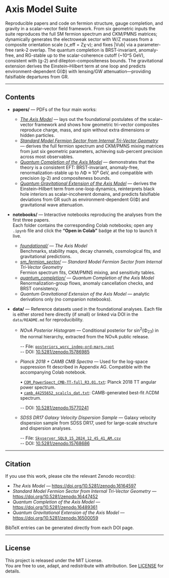# Axis Model Suite

Reproducible papers and code on fermion structure, gauge completion, and gravity in a scalar–vector field framework.
From six geometric inputs the suite reproduces the full SM fermion spectrum and CKM/PMNS matrices; dynamically
generates the electroweak sector with W/Z masses from a composite orientation scale (v_eff = Zχ·v); and fixes |Vub|
via a parameter-free rank-2 overlap. The quantum completion is BRST-invariant, anomaly-free, and RG-stable up to the
scalar-coherence cutoff (~10^5 GeV), consistent with (g-2) and dilepton-compositeness bounds. The gravitational
extension derives the Einstein–Hilbert term at one loop and predicts environment-dependent G(Φ) with lensing/GW
attenuation—providing falsifiable departures from GR.

---

## Contents

- **papers/** — PDFs of the four main works:
  - [*The Axis Model*](The_Axis_Model.pdf) — lays out the foundational postulates of the scalar–vector framework and shows how geometric tri-vector composites reproduce charge, mass, and spin without extra dimensions or hidden particles.  
  - [*Standard Model Fermion Sector from Internal Tri-Vector Geometry*](The_Standard_Model_Fermion_Sector.pdf) — derives the full fermion spectrum and CKM/PMNS mixing matrices from just six geometric parameters, achieving sub-percent precision across most observables.  
  - [*Quantum Completion of the Axis Model*](Axis_Model_Quantum_Completion.pdf) — demonstrates that the theory is a consistent EFT: BRST-invariant, anomaly-free, renormalization-stable up to ΛΦ ≈ 10⁵ GeV, and compatible with precision (g-2) and compositeness bounds.  
  - [*Quantum Gravitational Extension of the Axis Model*](Quantum_Gravitational_Extension.pdf) — derives the Einstein–Hilbert term from one-loop dynamics, reinterprets black hole interiors as scalar-incoherent domains, and predicts falsifiable deviations from GR such as environment-dependent G(Φ) and gravitational wave attenuation.  

- **notebooks/** — Interactive notebooks reproducing the analyses from the first three papers.  
Each folder contains the corresponding Colab notebooks; open any `.ipynb` file and click the **“Open in Colab”** badge at the top to launch it live.  
  - [*foundational/*](notebooks/foundational) — *The Axis Model*  
  Benchmarks, stability maps, decay channels, cosmological fits, and gravitational predictions.  
  - [*sm_fermion_sector/*](notebooks/sm_fermion_sector) — *Standard Model Fermion Sector from Internal Tri-Vector Geometry*  
  Fermion spectrum fits, CKM/PMNS mixing, and sensitivity tables.  
  - [*quantum_completion/*](notebooks/quantum_completion) — *Quantum Completion of the Axis Model*  
  Renormalization-group flows, anomaly cancellation checks, and BRST consistency.  
  - *Quantum Gravitational Extension of the Axis Model* — analytic derivations only (no companion notebooks).  

- **data/** — Reference datasets used in the foundational analyses. Each file is either stored here directly (if small) or linked via DOI in the `data/README.md` for reproducibility.
  - *NOνA Posterior Histogram* — Conditional posterior for sin<sup>2</sup>(Φ<sub>23</sub>) in the normal hierarchy, extracted from the NOνA public release. 
    
    -- File: [`posteriors_worc_indep-ord-marg.root`](data/posteriors_worc_indep-ord-marg.root)  
    -- DOI: [10.5281/zenodo.15786985](https://doi.org/10.5281/zenodo.15786985) 
  - *Planck 2018 + CAMB CMB Spectra* —  Used for the log-space suppression fit described in Appendix AG. Compatible with the accompanying Colab notebook.
 
    • [`COM_PowerSpect_CMB-TT-full_R3.01.txt`](data/COM_PowerSpect_CMB-TT-full_R3.01.txt): Planck 2018 TT angular power spectrum.  
    • [`camb_44255652_scalcls_dat.txt`](data/camb_44255652_scalcls_dat.txt): CAMB-generated best-fit ΛCDM spectrum.
    
     -- DOI: [10.5281/zenodo.15770241](https://doi.org/10.5281/zenodo.15770241)
  - *SDSS DR17 Galaxy Velocity Dispersion Sample* — Galaxy velocity dispersion sample from SDSS DR17, used for large-scale structure and dispersion analyses.
      
      -- File: [`Skyserver_SQL9_15_2024_12_45_41_AM.csv`](data/Skyserver_SQL9_15_2024_12_45_41_AM.csv)  
      -- DOI: [10.5281/zenodo.15768686](https://doi.org/10.5281/zenodo.15768686)
---

## Citation

If you use this work, please cite the relevant Zenodo record(s):

- *The Axis Model* — https://doi.org/10.5281/zenodo.16164597  
- *Standard Model Fermion Sector from Internal Tri-Vector Geometry* — https://doi.org/10.5281/zenodo.16447452  
- *Quantum Completion of the Axis Model* — https://doi.org/10.5281/zenodo.16489361  
- *Quantum Gravitational Extension of the Axis Model* — https://doi.org/10.5281/zenodo.16500059  

BibTeX entries can be generated directly from each DOI page.

---

## License

This project is released under the MIT License.  
You are free to use, adapt, and redistribute with attribution. See [LICENSE](LICENSE) for details.
